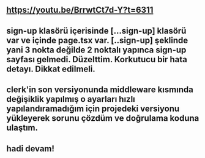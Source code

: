 ## https://youtu.be/BrrwtCt7d-Y?t=6311

## sign-up klasörü içerisinde [...sign-up] klasörü var ve içinde page.tsx var. [..sign-up] şeklinde yani 3 nokta değilde 2 noktalı yapınca sign-up sayfası gelmedi. Düzelttim. Korkutucu bir hata detayı. Dikkat edilmeli. 

## clerk'in son versiyonunda middleware kısmında değişiklik yapılmış o ayarları hızlı yapılandıramadığım için projedeki versiyonu yükleyerek sorunu çözdüm ve doğrulama koduna ulaştım.

## hadi devam!